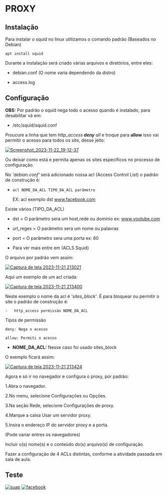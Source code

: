 # PROXY

## Instalação

Para instalar o squid no linux utilizamos o comando padrão (Baseados no Debian)

    apt install squid

Durante a instalação será criado várias arquivos e diretórios, entre eles:

 - debian.conf (O nome varia dependendo da distro)

 - access.log


## Configuração

**OBS:** Por padrão o squid nega todo o acesso quando é instalado, para desabilitar vá em:

- /etc/squid/squid.conf

Proucure a linha que tem _http_access **deny** all_ e troque para **allow** isso vai permitir o acesso para todos os site, desse jeito:

[![Screenshot_2023-11-22_19-12-37](https://i.im.ge/2023/11/23/AK3UI4.Screenshot-2023-11-22-19-12-37.jpg)](https://im.ge/i/AK3UI4)

Ou deixar como está e permita apenas os sites específicos no processo de configuração.

No *'debian.conf'* será adicionado nossa acl (Access Control List) o padrão de construção é:

-     acl NOME_DA_ACL TIPO_DA_ACL parâmetro

    EX: acl exemplo dst www.facebook.com

Existe vários (TIPO_DA_ACL)

-   dst = O parâmetro sera um host,rede ou domínio ex: www.youtube.com

-   url_regex = O parâmetro sera um nome ou palavras 

-   port = O parâmetro sera uma porta ex: 80

-   Para ver mais entre em (ACLS Squid)

O arquivo por padrão vem assim:

[![Captura de tela 2023-11-21 213021](https://i.im.ge/2023/11/22/A8LYmY.Captura-de-tela-2023-11-21-213021.png)](https://im.ge/i/A8LYmY)

Aqui um exemplo de um acl criada:

[![Captura de tela 2023-11-21 213400](https://i.im.ge/2023/11/22/A8LfHf.Captura-de-tela-2023-11-21-213400.png)](https://im.ge/i/A8LfHf)


Neste exemplo o nome da acl é *'sites_block'*. É para bloquear ou permitir o site o padrão de construção é:

    -   http_access permissão NOME_DA_ACL

Tipos de permissão 

    deny: Nega o acesso                 

    allow: Permiti o acesso

* **NOME_DA_ACL:** Nesse caso foi usado sites_block

O exemplo ficará assim:

[![Captura de tela 2023-11-21 213424](https://i.im.ge/2023/11/22/A8LVA1.Captura-de-tela-2023-11-21-213424.png)](https://im.ge/i/A8LVA1)

Agora e só ir no navegador e configura o proxy, por padrão: 

1.Abra o navegador.

2.No menu, selecione Configurações ou Opções.

3.Na seção Rede, selecione Configurações de proxy.

4.Marque a caixa Usar um servidor proxy.

5.Insira o endereço IP do servidor proxy e a porta.

(Pode variar entres os navegadores)




Incluir o(s) nome(s) e o conteúdo do(s) arquivo(s) de configuração.

Fazer a configuração de 4 ACLs distintas, conforme a atividade passada em sala de aula.

## Teste


[![suap](https://i.im.ge/2023/12/22/xu7lCX.suap.jpg)](https://im.ge/i/xu7lCX)
[![facebook](https://i.im.ge/2023/12/22/xu7rp8.facebook.jpg)](https://im.ge/i/xu7rp8)